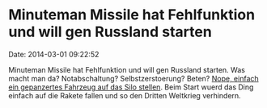 Minuteman Missile hat Fehlfunktion und will gen Russland starten
================================================================

Date: 2014-03-01 09:22:52

Minuteman Missile hat Fehlfunktion und will gen Russland starten. Was
macht man da? Notabschaltung? Selbstzerstoerung? Beten? [Nope, einfach
ein gepanzertes Fahrzeug auf das Silo
stellen](http://articles.latimes.com/1987-10-29/news/mn-17348_1_minuteman-missile).
Beim Start wuerd das Ding einfach auf die Rakete fallen und so den
Dritten Weltkrieg verhindern.

